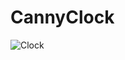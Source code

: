 # CannyClock
![Clock](https://github.com/Canny12138/CannyClock/assets/59813917/8944c1f3-91ab-4291-8740-42bc8872ab65)
